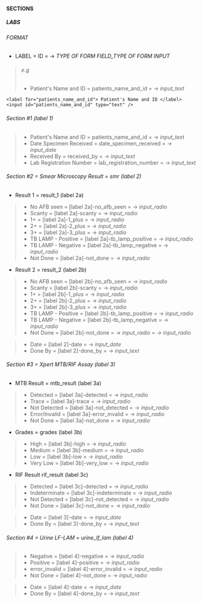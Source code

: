 #### SECTIONS
##### LABS
###### FORMAT
- LABEL = ID = -> _TYPE OF FORM FIELD_TYPE OF FORM INPUT_
> ###### e.g
>- Patient's Name and ID = patients_name_and_id = -> _input_text_
```HTML/CSS
<label for="patients_name_and_id"> Patient's Name and ID </label>
<input id="patients_name_and_id" type="text" />
```
###### Section #1 (label 1)
> - Patient's Name and ID = patients_name_and_id = -> _input_text_
> - Date Specimen Received = date_specimen_received = -> _input_date_
> - Received By = received_by = -> _input_text_
> - Lab Registration Number = lab_registration_number = -> _input_text_

###### Section #2 = Smear Microscopy Result = smr (label 2)
- Result 1 = result_1 (label 2a)
> - No AFB seen = [label 2a]-no_afb_seen = -> _input_radio_
> - Scanty = [label 2a]-scanty = -> _input_radio_
> - 1+ = [label 2a]-1_plus = -> _input_radio_
> - 2+ = [label 2a]-2_plus = -> _input_radio_
> - 3+ = [label 2a]-3_plus = -> _input_radio_
> - TB LAMP - Positive = [label 2a]-tb_lamp_positive = -> _input_radio_
> - TB LAMP - Negative = [label 2a]-tb_lamp_negative = -> _input_radio_
> - Not Done = [label 2a]-not_done = -> _input_radio_

- Result 2 = result_2 (label 2b)
> - No AFB seen = [label 2b]-no_afb_seen = -> _input_radio_
> - Scanty = [label 2b]-scanty = -> _input_radio_
> - 1+ = [label 2b]-1_plus = -> _input_radio_
> - 2+ = [label 2b]-2_plus = -> _input_radio_
> - 3+ = [label 2b]-3_plus = -> _input_radio_
> - TB LAMP - Positive = [label 2b]-tb_lamp_positive = -> _input_radio_
> - TB LAMP - Negative = [label 2b]-tb_lamp_negative = -> _input_radio_
> - Not Done = [label 2b]-not_done = -> _input_radio_ = -> _input_radio_

> - Date = [label 2]-date = -> _input_date_
> - Done By = [label 2]-done_by = -> _input_text_

###### Section #3 = Xpert MTB/RIF Assay (label 3)
- MTB Result = mtb_result (label 3a)
> - Detected = [label 3a]-detected = -> _input_radio_
> - Trace = [label 3a]-trace = -> _input_radio_
> - Not Detected = [label 3a]-not_detected = -> _input_radio_
> - Error/Invalid = [label 3a]-error_invalid = -> _input_radio_
> - Not Done = [label 3a]-not_done = -> _input_radio_

- Grades = grades (label 3b)
> - High = [label 3b]-high = -> _input_radio_
> - Medium = [label 3b]-medium = -> _input_radio_
> - Low = [label 3b]-low = -> _input_radio_
> - Very Low = [label 3b]-very_low = -> _input_radio_

- RIF Result rif_result (label 3c)
> - Detected = [label 3c]-detected = -> _input_radio_
> - Indeterminate = [label 3c]-indeterminate = -> _input_radio_
> - Not Detected = [label 3c]-not_detected = -> _input_radio_
> - Not Done = [label 3c]-not_done = -> _input_radio_

> - Date = [label 3]-date = -> _input_date_
> - Done By = [label 3]-done_by = -> _input_text_

###### Section #4 = Urine LF-LAM = urine_lf_lam (label 4)
> - Negative = [label 4]-negative = -> _input_radio_
> - Positive = [label 4]-positive = -> _input_radio_
> - error_invalid = [label 4]-error_invalid = -> _input_radio_
> - Not Done = [label 4]-not_done = -> _input_radio_

> - Date = [label 4]-date = -> _input_date_
> - Done By = [label 4]-done_by = -> _input_text_
